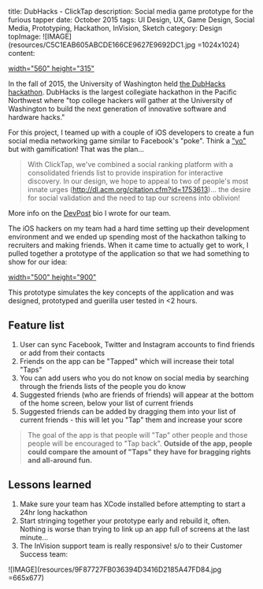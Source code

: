 title: DubHacks - ClickTap
description: Social media game prototype for the furious tapper
date: October 2015
tags: UI Design, UX, Game Design, Social Media, Prototyping, Hackathon, InVision, Sketch
category: Design
topImage: ![IMAGE](resources/C5C1EAB605ABCDE166CE9627E9692DC1.jpg =1024x1024)
content:

[width="560" height="315"](https://www.youtube.com/embed/XNlEm4aTauU)

In the fall of 2015, the University of Washington held [the DubHacks hackathon](http://15f.dubhacks.co/). DubHacks is the largest collegiate hackathon in the Pacific Northwest where "top college hackers will gather at the University of Washington to build the next generation of innovative software and hardware hacks."

For this project, I teamed up with a couple of iOS developers to create a fun social media networking game similar to Facebook's "poke". Think a ["yo"](https://en.wikipedia.org/wiki/Yo_(app)) but with gamification! That was the plan...

> With ClickTap, we've combined a social ranking platform with a consolidated friends list to provide inspiration for interactive discovery. In our design, we hope to appeal to two of people's most innate urges (http://dl.acm.org/citation.cfm?id=1753613)... the desire for social validation and the need to tap our screens into oblivion!

More info on the [DevPost](https://devpost.com/software/clicktap) bio I wrote for our team.

The iOS hackers on my team had a hard time setting up their development environment and we ended up spending most of the hackathon talking to recruiters and making friends. When it came time to actually get to work, I pulled together a prototype of the application so that we had something to show for our idea:

[width="500" height="900"](https://invis.io/9F4LAOTK3)

This prototype simulates the key concepts of the application and was designed, prototyped and guerilla user tested in &lt;2 hours.

## Feature list
1. User can sync Facebook, Twitter and Instagram accounts to find friends or add from their contacts
2. Friends on the app can be "Tapped" which will increase their total "Taps"
3. You can add users who you do not know on social media by searching through the friends lists of the people you do know
4. Suggested friends (who are friends of friends) will appear at the bottom of the home screen, below your list of current friends
5. Suggested friends can be added by dragging them into your list of current friends - this will let you "Tap" them and increase your score

> The goal of the app is that people will "Tap" other people and those people will be encouraged to "Tap back". **Outside of the app, people could compare the amount of "Taps" they have for bragging rights and all-around fun.**

## Lessons learned
1. Make sure your team has XCode installed before attempting to start a 24hr long hackathon
2. Start stringing together your prototype early and rebuild it, often. Nothing is worse than trying to link up an app full of screens at the last minute...
3. The InVision support team is really responsive! s/o to their Customer Success team:

![IMAGE](resources/9F87727FB036394D3416D2185A47FD84.jpg =665x677)

